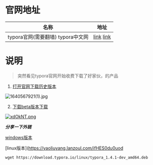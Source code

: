 # 官网地址

| 名称                               | 地址                                                     |
| ---------------------------------- | -------------------------------------------------------- |
| typora官网(需要翻墙)  typora中文网 | [link](https://typora.io/)  [link](https://typoraio.cn/) |



# 说明

> 突然看见typora官网开始收费下载了好家伙，的产品

1. [打开官网下载历史版本](https://typora.io/#download)

![1640567921(1).jpg](https://s2.loli.net/2021/12/27/aWtT6uI1beiOyNS.png)

2. [下载beta版本下载](https://typora.io/releases/all)

[![xdOkNT.png](https://s1.ax1x.com/2022/10/14/xdOkNT.png)](https://imgse.com/i/xdOkNT)

***分享一下外链***

[windows版本](https://yaoliuyang.lanzoul.com/ihlVLy0rh9c)

[linux版本](https://yaoliuyang.lanzoul.com/ifHES0du0uod

```shell
wget https://download.typora.io/linux/typora_1.4.1-dev_amd64.deb
```



